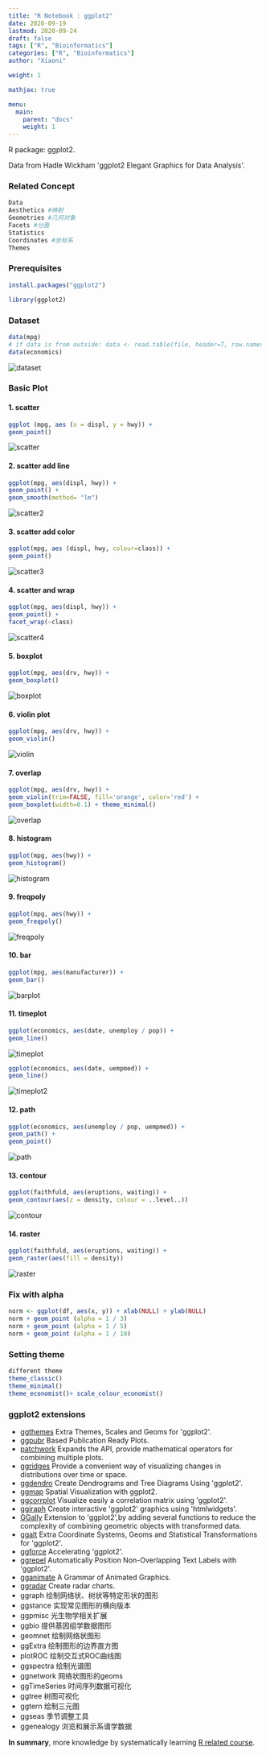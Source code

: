 ```yaml
---
title: "R Notebook : ggplot2"
date: 2020-09-19
lastmod: 2020-09-24
draft: false
tags: ["R", "Bioinformatics"]
categories: ["R", "Bioinformatics"]
author: "Xiaoni"

weight: 1

mathjax: true

menu:
  main:
    parent: "docs"
    weight: 1
---
```


R package: ggplot2.

Data from Hadle Wickham 'ggplot2 Elegant Graphics for Data Analysis'.

<!--more-->

### Related Concept

```r
Data
Aesthetics #映射
Geometries #几何对象
Facets #分面
Statistics
Coordinates #坐标系
Themes
```

### Prerequisites

```r
install.packages("ggplot2")

library(ggplot2)
```

### Dataset

```r
data(mpg)
# if data is from outside: data <- read.table(file, header=T, row.names=NULL, sep=",)
data(economics)
```
  
  ![dataset](dataset.png)

### Basic Plot

#### 1. scatter

```r
ggplot (mpg, aes (x = displ, y = hwy)) +
geom_point()
```

![scatter](scatter.png)

#### 2. scatter add line

```r
ggplot(mpg, aes(displ, hwy)) +
geom_point() +
geom_smooth(method= "lm")
```

![scatter2](scatter2.png)

#### 3. scatter add color

```r
ggplot(mpg, aes (displ, hwy, colour=class)) +
geom_point()
```

![scatter3](scatter3.png)

#### 4. scatter and wrap
  
```r
ggplot(mpg, aes(displ, hwy)) +
geom_point() +
facet_wrap(~class)
```

![scatter4](scatter4.png)

#### 5. boxplot

```r
ggplot(mpg, aes(drv, hwy)) +
geom_boxplot()
```

![boxplot](boxplot.png)

#### 6. violin plot
  
```r
ggplot(mpg, aes(drv, hwy)) +
geom_violin()
```

![violin](violin.png)

#### 7. overlap
  
```r
ggplot(mpg, aes(drv, hwy)) +
geom_violin(trim=FALSE, fill='orange', color='red') +
geom_boxplot(width=0.1) + theme_minimal()
```

![overlap](overlap.png)

#### 8. histogram
  
```r
ggplot(mpg, aes(hwy)) +
geom_histogram()
```

![histogram](histogram.png)

#### 9. freqpoly
  
```r
ggplot(mpg, aes(hwy)) +
geom_freqpoly()
```

![freqpoly](freqpoly.png)

#### 10. bar
  
```r
ggplot(mpg, aes(manufacturer)) +
geom_bar()
```

![barplot](barplot.png)

#### 11. timeplot
  
```r
ggplot(economics, aes(date, unemploy / pop)) +
geom_line()
```

![timeplot](timeplot.png)

```r
ggplot(economics, aes(date, uempmed)) +
geom_line()
```

![timeplot2](timeplot2.png)

#### 12. path
  
```r
ggplot(economics, aes(unemploy / pop, uempmed)) +
geom_path() +
geom_point()
```

![path](path.png)

#### 13. contour
  
```r
ggplot(faithfuld, aes(eruptions, waiting)) +
geom_contour(aes(z = density, colour = ..level..))
```

![contour](contour.png)

#### 14. raster

```r
ggplot(faithfuld, aes(eruptions, waiting)) +
geom_raster(aes(fill = density))
```

![raster](raster.png)

### Fix with alpha

```r
norm <- ggplot(df, aes(x, y)) + xlab(NULL) + ylab(NULL)
norm + geom_point (alpha = 1 / 3)
norm + geom_point (alpha = 1 / 5)
norm + geom_point (alpha = 1 / 10)
```

### Setting theme

```r
different theme
theme_classic()
theme_minimal()
theme_economist()+ scale_colour_economist()
```

### ggplot2 extensions

- [ggthemes](https://www.rdocumentation.org/packages/ggthemes) Extra Themes, Scales and Geoms for 'ggplot2'.
- [ggpubr](https://www.rdocumentation.org/packages/ggpubr) Based Publication Ready Plots.
- [patchwork](https://www.rdocumentation.org/packages/patchwork) Expands the API, provide mathematical operators for combining multiple plots.
- [ggridges](https://www.rdocumentation.org/packages/ggridges) Provide a convenient way of visualizing changes in distributions over time or space.
- [ggdendro](https://www.rdocumentation.org/packages/ggdendro) Create Dendrograms and Tree Diagrams Using 'ggplot2'.
- [ggmap](https://www.rdocumentation.org/packages/ggmap) Spatial Visualization with ggplot2.
- [ggcorrplot](https://www.rdocumentation.org/packages/ggcorrplot) Visualize easily a correlation matrix using 'ggplot2'.
- [ggiraph](https://www.rdocumentation.org/packages/ggiraph) Create interactive 'ggplot2' graphics using 'htmlwidgets'.
- [GGally](https://www.rdocumentation.org/packages/GGaly) Extension to 'ggplot2',by adding several functions to reduce the complexity of combining geometric objects with transformed data.
- [ggalt](https://www.rdocumentation.org/packages/ggalt) Extra Coordinate Systems, Geoms and Statistical Transformations for 'ggplot2'.
- [ggforce](https://www.rdocumentation.org/packages/ggforce) Accelerating 'ggplot2'.
- [ggrepel](https://www.rdocumentation.org/packages/ggrepel) Automatically Position Non-Overlapping Text Labels with 'ggplot2'.
- [gganimate](https://www.rdocumentation.org/packages/gganimate) A Grammar of Animated Graphics.
- [ggradar](https://www.rdocumentation.org/packages/ggradar) Create radar charts.
- ggraph 绘制网络状、树状等特定形状的图形
- ggstance 实现常见图形的横向版本
- ggpmisc 光生物学相关扩展
- ggbio 提供基因组学数据图形
- geomnet 绘制网络状图形
- ggExtra 绘制图形的边界直方图
- plotROC 绘制交互式ROC曲线图
- ggspectra 绘制光谱图
- ggnetwork 网络状图形的geoms
- ggTimeSeries 时间序列数据可视化
- ggtree 树图可视化
- ggtern 绘制三元图
- ggseas 季节调整工具
- ggenealogy 浏览和展示系谱学数据

**In summary**, more knowledge by systematically learning [R related course](https://github.com/xiaonilee/Data_Analysis_with_R_byFacebook_ud651).
